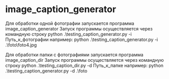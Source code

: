 # image_caption_generator
Для обработки одной фотографии запускается программа image_caption_generator
Запуск программы осуществляется через командную строку 
 python .\testing_caption_generator.py -i Путь_к_фотографии
 например:
  python .\testing_caption_generator.py -i .\foto\foto4.jpg


Для обработки папки с фотографиями запускается программа image_caption_dir
Запуск программы осуществляется через командную строку 
 python .\testing_caption_dir.py -d Путь_к_папке
 например:
  python .\testing_caption_generator.py -d .\foto

 
